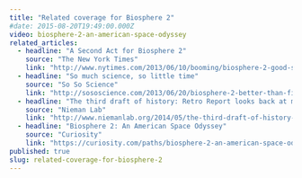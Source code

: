 ```yaml
---
title: "Related coverage for Biosphere 2"
#date: 2015-08-20T19:49:00.000Z
video: biosphere-2-an-american-space-odyssey
related_articles:
  - headline: "A Second Act for Biosphere 2"
    source: "The New York Times"
    link: "http://www.nytimes.com/2013/06/10/booming/biosphere-2-good-science-or-bad-sense.html"
  - headline: "So much science, so little time"
    source: "So So Science"
    link: "http://sososcience.com/2013/06/20/biosphere-2-better-than-fiction/"
  - headline: "The third draft of history: Retro Report looks back at media-hyped stories of the recent past"
    source: "Nieman Lab"
    link: "http://www.niemanlab.org/2014/05/the-third-draft-of-history-retro-report-looks-back-at-media-hyped-stories-of-the-recent-past/"
  - headline: "Biosphere 2: An American Space Odyssey"
    source: "Curiosity"
    link: "https://curiosity.com/paths/biosphere-2-an-american-space-odyssey-retro-report-the-new-york-times-the-new-york-times/#biosphere-2-an-american-space-odyssey-retro-report-the-new-york-times-the-new-york-times"
published: true
slug: related-coverage-for-biosphere-2
---
```


